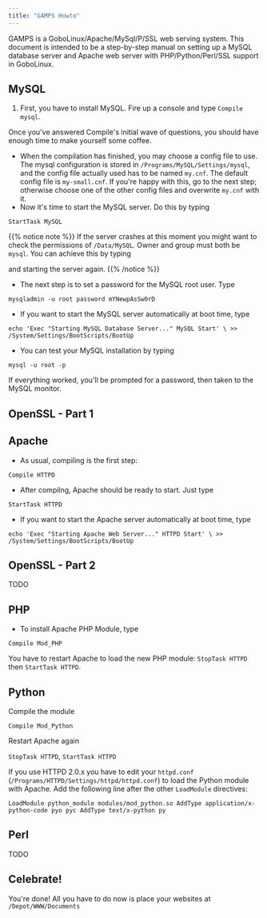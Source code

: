 ```yaml
---
title: "GAMPS Howto"
---
```


GAMPS is a GoboLinux/Apache/MySql/P/SSL web serving system. This document is
intended to be a step-by-step manual on setting up a MySQL database server and
Apache web server with PHP/Python/Perl/SSL support in GoboLinux.

## MySQL

1. First, you have to install MySQL. Fire up a console and type `Compile mysql`.

Once you've answered Compile's initial wave of questions, you should have enough
time to make yourself some coffee.

-   When the compilation has finished, you may choose a config file to use. The
    mysql configuration is stored in `/Programs/MySQL/Settings/mysql`, and the
    config file actually used has to be named `my.cnf`. The default config file
    is `my-small.cnf`. If you're happy with this, go to the next step; otherwise
    choose one of the other config files and overwrite `my.cnf` with it.
-   Now it's time to start the MySQL server. Do this by typing

```fish
StartTask MySQL
```

{{% notice note %}} If the server crashes at this moment you might want to check
the permissions of `/Data/MySQL`. Owner and group must both be `mysql`. You can
achieve this by typing

and starting the server again. {{% /notice %}}

-   The next step is to set a password for the MySQL root user. Type

```fish
mysqladmin -u root password mYNewpAsSw0rD
```

-   If you want to start the MySQL server automatically at boot time, type

```fish
echo 'Exec "Starting MySQL Database Server..." MySQL Start' \ >> /System/Settings/BootScripts/BootUp
```

-   You can test your MySQL installation by typing

```fish
mysql -u root -p
```

If everything worked, you'll be prompted for a password, then taken to the MySQL
monitor.

## OpenSSL - Part 1

## Apache

-   As usual, compiling is the first step:

```fish
Compile HTTPD
```

-   After compilng, Apache should be ready to start. Just type

```fish
StartTask HTTPD
```

-   If you want to start the Apache server automatically at boot time, type

```fish
echo 'Exec "Starting Apache Web Server..." HTTPD Start' \ >> /System/Settings/BootScripts/BootUp
```

## OpenSSL - Part 2

TODO

## PHP

-   To install Apache PHP Module, type

```fish
Compile Mod_PHP
```

You have to restart Apache to load the new PHP module: `StopTask HTTPD` then
`StartTask HTTPD`.

## Python

Compile the module

```fish
Compile Mod_Python
```

Restart Apache again

`StopTask HTTPD`, `StartTask HTTPD`

If you use HTTPD 2.0.x you have to edit your `httpd.conf`
(`/Programs/HTTPD/Settings/httpd/httpd.conf`) to load the Python module with
Apache. Add the following line after the other `LoadModule` directives:

```fish
LoadModule python_module modules/mod_python.so AddType application/x-python-code pyo pyc AddType text/x-python py
```

## Perl

TODO

## Celebrate!

You're done! All you have to do now is place your websites at
`/Depot/WWW/Documents`
